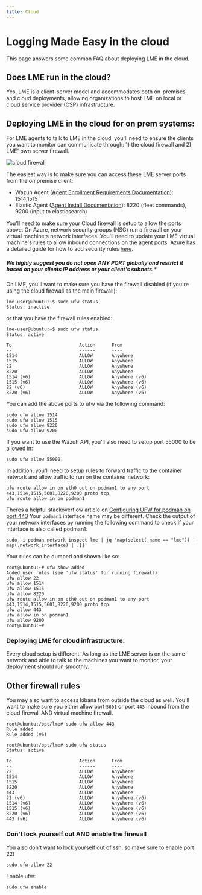 ```yaml
---
title: Cloud
---
```

# Logging Made Easy in the cloud 

This page answers some common FAQ about deploying LME in the cloud. 

## Does LME run in the cloud? 
Yes, LME is a client-server model and accommodates both on-premises and cloud deployments, allowing organizations to host LME on local or cloud service provider (CSP) infrastructure.



## Deploying LME in the cloud for on prem systems:
For LME agents to talk to LME in the cloud, you'll need to ensure the clients you want to monitor can communicate through: 1) the cloud firewall and 2) LME' own server firewall.

![cloud firewall](/docs/imgs/lme-cloud.jpg)

The easiest way is to make sure you can access these LME server ports from the on premise client: 
  - Wazuh Agent ([Agent Enrollment Requirements Documentation](https://documentation.wazuh.com/current/user-manual/agent/agent-enrollment/requirements.html)): 1514,1515 
  - Elastic Agent ([Agent Install Documentation](https://www.elastic.co/guide/en/elastic-stack/current/installing-stack-demo-self.html#install-stack-self-elastic-agent)): 8220 (fleet commands), 9200 (input to elasticsearch)

You'll need to make sure your Cloud firewall is setup to allow the ports above. On Azure, network security groups (NSG) run a firewall on your virtual machine;s network interfaces.  You'll need to update your LME virtual machine's rules to allow inbound connections on the agent ports. Azure has a detailed guide for how to add security rules [here](https://learn.microsoft.com/en-us/azure/virtual-network/manage-network-security-group?tabs=network-security-group-portal#create-a-security-rule). 

##### ***We highly suggest you do not open ANY PORT globally and restrict it based on your clients IP address or your client's subnets.****

On LME, you'll want to make sure you have the firewall disabled (if you're using the cloud firewall as the main firewall):
```
lme-user@ubuntu:~$ sudo ufw status
Status: inactive
```
or that you have the firewall rules enabled:
```
lme-user@ubuntu:~$ sudo ufw status
Status: active

To                         Action      From
--                         ------      ----
1514                       ALLOW       Anywhere
1515                       ALLOW       Anywhere
22                         ALLOW       Anywhere
8220                       ALLOW       Anywhere
1514 (v6)                  ALLOW       Anywhere (v6)
1515 (v6)                  ALLOW       Anywhere (v6)
22 (v6)                    ALLOW       Anywhere (v6)
8220 (v6)                  ALLOW       Anywhere (v6)
```

You can add the above ports to ufw via the following command: 
```
sudo ufw allow 1514
sudo ufw allow 1515
sudo ufw allow 8220
sudo ufw allow 9200
```
If you want to use the Wazuh API, you'll also need to setup port 55000 to be allowed in:
```
sudo ufw allow 55000
```

In addition, you'll need to setup rules to forward traffic to the container network and allow traffic to run on the container network:
```
ufw route allow in on eth0 out on podman1 to any port 443,1514,1515,5601,8220,9200 proto tcp
ufw route allow in on podman1
```
Theres a helpful stackoverflow article on [Configuring UFW for podman on port 443](https://stackoverflow.com/questions/70870689/configure-ufw-for-podman-on-port-443)
Your `podman1` interface name may be different. Check the output of your network interfaces by running the following command to check if your interface is also called podman1: 
```
sudo -i podman network inspect lme | jq 'map(select(.name == "lme")) | map(.network_interface) | .[]'
```

Your rules can be dumped and shown like so: 
```
root@ubuntu:~# ufw show added
Added user rules (see 'ufw status' for running firewall):
ufw allow 22
ufw allow 1514
ufw allow 1515
ufw allow 8220
ufw route allow in on eth0 out on podman1 to any port 443,1514,1515,5601,8220,9200 proto tcp
ufw allow 443
ufw allow in on podman1
ufw allow 9200
root@ubuntu:~#
```

### Deploying LME for cloud infrastructure: 

Every cloud setup is different. As long as the LME server is on the same network and able to talk to the machines you want to monitor, your deployment should run smoothly.

## Other firewall rules
You may also want to access kibana from outside the cloud as well. You'll want to make sure you either allow port `5601` or port `443` inbound from the cloud firewall AND virtual machine firewall. 

```
root@ubuntu:/opt/lme# sudo ufw allow 443
Rule added
Rule added (v6)
```

```
root@ubuntu:/opt/lme# sudo ufw status
Status: active

To                         Action      From
--                         ------      ----
22                         ALLOW       Anywhere
1514                       ALLOW       Anywhere
1515                       ALLOW       Anywhere
8220                       ALLOW       Anywhere
443                        ALLOW       Anywhere
22 (v6)                    ALLOW       Anywhere (v6)
1514 (v6)                  ALLOW       Anywhere (v6)
1515 (v6)                  ALLOW       Anywhere (v6)
8220 (v6)                  ALLOW       Anywhere (v6)
443 (v6)                   ALLOW       Anywhere (v6)
```

### Don't lock yourself out AND enable the firewall
 
You also don't want to lock yourself out of ssh, so make sure to enable port 22!
```
sudo ufw allow 22
```

Enable ufw:
```
sudo ufw enable
```


